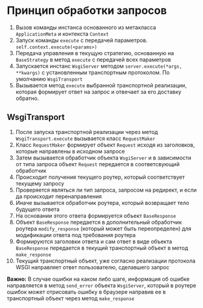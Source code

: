 # Принцип обработки запросов


1. Вызов команды инстанса основанного из метакласса `ApplicationMeta` и контекста `Context`
2. Запуск команды `execute` с передачей параметров. `self.context.execute(<params>)`
3. Передача управления в текущую стратегию, основанную на `BaseStrategy` в метод `execute` с передачей всех параметров
4. Запускается инстанс `WsgiServer` методом `server.execute(*args, **kwargs)` с установленным транспортным протоколом. По умолчанию `WsgiTransport`
5. Вызывается метод `execute` выбранной транспортной реализации, которая формирует ответ на запрос и отвечает за его доставку обратно.


## WsgiTransport

1. После запуска транспортной реализации через метод `WsgiTransport.execute` вызывается класс `RequestMaker` 
2. Класс `RequestMaker` формирует объект `Request` исходя из заголовков, которые направлены в исходном запросе
3. Затем вызывается обработчик объекта `WsgiServer` и в зависимости от типа запроса объект `Request` передается в соответсвующий обработчик
4. Происходит получения текущего роутер, который соответствует текущему запросу
5. Проверяется являться ли тип запроса, запросом на редирект, и если да происходит перенаправления
6. Иначе вызывается обработчик роутера, который возвращает тело будущего ответа
7. На основании этого ответа формируется объект `BaseResponse`
8. Объект `BaseResponse` передается в дополнительный обработчик роутера `modify_response` (который может быть переопределен) 
для модификации ответа под требования роутера
9. Формируются заголовки ответа и сам ответ в виде объекта `BaseResponse` передается в текущий транспортный объект в метод `make_response`
10. Текущий транспортный объект, уже согласно реализации протокола WSGI направляет ответ пользователю, сделавшего запрос

**Важно:** В случае ошибки на каком либо шаге, информация об ошибке направляется в метод `send_error` объекта `WsgiServer`, 
который в роутере ошибок может отрисовать ошибку в браузере направив ее в транспортный объект через метод `make_response`

